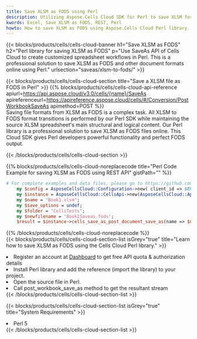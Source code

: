 ```yaml
---
title: Save XLSM as FODS using Perl 
description: Utilizing Aspose.Cells Cloud SDK for Perl to save XLSM format file as FODS format file. 
kwords: Excel, Save XLSM as FODS, REST, Perl
howto: How to save XLSM as FODS using Aspose.Cells Cloud Perl library.
---
```



{{< blocks/products/cells/cells-cloud-banner h1="Save XLSM as FODS" h2="Perl library for saving XLSM as FODS" p="Use SaveAs API of Cells Cloud to create customized spreadsheet workflows in Perl. This is a professional solution to save XLSM as FODS and other document formats online using Perl." urlsection="saveas/xlsm-to-fods/" >}}

{{< blocks/products/cells/cells-cloud-section  title="Save a XLSM file as FODS in Perl" >}}
{{% blocks/products/cells/cells-cloud-api-reference  apiurl=https://api.aspose.cloud/v3.0/cells/{name}/SaveAs  apireferenceurl=https://apireference.aspose.cloud/cells/#/Conversion/PostWorkbookSaveAs  apimethod=POST %}}
<br/>
Saving file formats from XLSM as FODS is a complex task. All XLSM to FODS format transitions is performed by our Perl SDK while maintaining the source XLSM spreadsheet's main structural and logical content. Our Perl library is a professional solution to save XLSM as FODS files online. This Cloud SDK gives Perl developers powerful functionality and perfect FODS output.

{{< /blocks/products/cells/cells-cloud-section >}}

{{% blocks/products/cells/cells-cloud-noreplacecode title="Perl Code Example for saving XLSM as FODS using REST API" gistPath="" %}}
  
```perl
# For complete examples and data files, please go to https://github.com/aspose-cells-cloud/aspose-cells-cloud-perl/
    my $config = AsposeCellsCloud::Configuration->new( client_id => $ENV{'ProductClientId'}, client_secret => $ENV{'ProductClientSecret'});
    my $instance = AsposeCellsCloud::CellsApi->new(AsposeCellsCloud::ApiClient->new( $config));
    my $name = 'Book1.xlsm';
    my $save_options = undef;
    my $folder = 'CellsTests';
    my $newfilename = 'Book1Saveas.fods';
    $result = $instance->cells_save_as_post_document_save_as(name => $name,save_options => $save_options, newfilename => $newfilename, folder => $folder);
```
  
{{% /blocks/products/cells/cells-cloud-noreplacecode  %}}
<br/>
{{< blocks/products/cells/cells-cloud-section-list isGrey="true"  title="Learn how to save XLSM as FODS using the Cells Cloud Perl library." >}}
<li>Register an account at <a href="https://dashboard.aspose.cloud/">Dashboard</a> to get free API quota & authorization details</li>
<li>Install Perl library and add the reference (import the library) to your project.</li>
<li>Open the source file in Perl.</li>
<li>Call post_workbook_save_as method to get the resultant stream</li>
{{< /blocks/products/cells/cells-cloud-section-list >}}

{{< blocks/products/cells/cells-cloud-section-list isGrey="true"  title="System Requirements" >}}
<li>Perl 5</li>
{{< /blocks/products/cells/cells-cloud-section-list >}}
